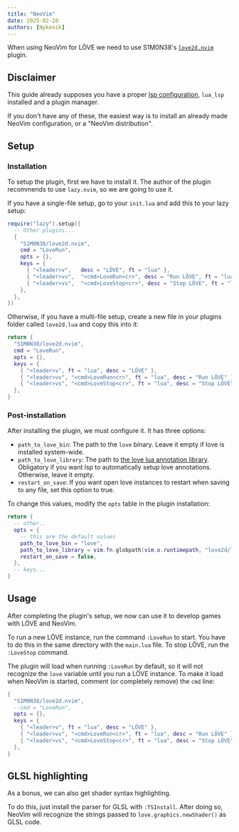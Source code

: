 ```yaml
---
title: "NeoVim"
date: 2025-02-20
authors: [Nykenik]
---
```


When using NeoVim for LÖVE we need to use S1M0N38's [`love2d.nvim`](https://github.com/S1M0N38/love2d.nvim) plugin.

## Disclaimer
This guide already supposes you have a proper [lsp configuration](https://github.com/neovim/nvim-lspconfig), `lua_lsp` installed and a plugin manager.

If you don't have any of these, the easiest way is to install an already made NeoVim configuration, or a "NeoVim distribution".

## Setup

### Installation
To setup the plugin, first we have to install it. The author of the plugin recommends to use `lazy.nvim`, so we are going to use it.

If you have a single-file setup, go to your `init.lua` and add this to your lazy setup:
```lua
require("lazy").setup({
  -- Other plugins...
  {
    "S1M0N38/love2d.nvim",
    cmd = "LoveRun",
    opts = {},
    keys = {
      { "<leader>v",   desc = "LÖVE", ft = "lua" },
      { "<leader>vv",  "<cmd>LoveRun<cr>", desc = "Run LÖVE", ft = "lua" },
      { "<leader>vs",  "<cmd>LoveStop<cr>", desc = "Stop LÖVE", ft = "lua" },
    },
  },
})
```

Otherwise, if you have a multi-file setup, create a new file in your plugins folder called `love2d.lua` and copy this into it:
```lua
return {
  "S1M0N38/love2d.nvim",
  cmd = "LoveRun",
  opts = {},
  keys = {
    { "<leader>v", ft = "lua", desc = "LÖVE" },
    { "<leader>vv", "<cmd>LoveRun<cr>", ft = "lua", desc = "Run LÖVE" },
    { "<leader>vs", "<cmd>LoveStop<cr>", ft = "lua", desc = "Stop LÖVE" },
  },
}
```

### Post-installation
After installing the plugin, we must configure it. It has three options:
- `path_to_love_bin`: The path to the `love` binary. Leave it empty if love is installed system-wide.
- `path_to_love_library`: The path to [the love lua annotation library](https://github.com/LuaCATS/love2d/tree/main/library). Obligatory if you want lsp to automatically setup love annotations. Otherwise, leave it empty.
- `restart_on_save`: If you want open love instances to restart when saving to any file, set this option to true.

To change this values, modify the `opts` table in the plugin installation:
```lua
return {
  -- other..
  opts = {
    -- this are the default values
    path_to_love_bin = "love",
    path_to_love_library = vim.fn.globpath(vim.o.runtimepath, "love2d/library"),
    restart_on_save = false,
  },
  -- keys...
}
```

## Usage
After completing the plugin's setup, we now can use it to develop games with LÖVE and NeoVim. 

To run a new LÖVE instance, run the command `:LoveRun` to start. You have to do this in the same directory with the `main.lua` file. To stop LÖVE, run the `:LoveStop` command.

The plugin will load when running `:LoveRun` by default, so it will not recognize the `love` variable until you run a LÖVE instance. To make it load when NeoVim is started, comment (or completely remove) the `cmd` line:
```lua
{
  "S1M0N38/love2d.nvim",
  --cmd = "LoveRun",
  opts = {},
  keys = {
    { "<leader>v", ft = "lua", desc = "LÖVE" },
    { "<leader>vv", "<cmd>LoveRun<cr>", ft = "lua", desc = "Run LÖVE" },
    { "<leader>vs", "<cmd>LoveStop<cr>", ft = "lua", desc = "Stop LÖVE" },
  },
}
```

## GLSL highlighting
As a bonus, we can also get shader syntax highlighting.

To do this, just install the parser for GLSL with `:TSInstall`. After doing so, NeoVim will recognize the strings passed to `love.graphics.newShader()` as GLSL code.


